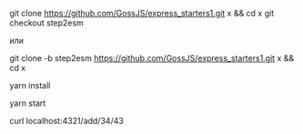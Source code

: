 git clone https://github.com/GossJS/express_starters1.git x && cd x
git checkout step2esm

или

git clone -b step2esm https://github.com/GossJS/express_starters1.git x && cd x

yarn install

yarn start

curl localhost:4321/add/34/43
